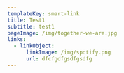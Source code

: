 ```yaml
---
templateKey: smart-link
title: Test1
subtitle: test1
pageImage: /img/together-we-are.jpg
links:
  - linkObject:
      linkImage: /img/spotify.png
      url: dfcfgdfgsdfgsdfg
---
```

